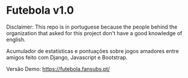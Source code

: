 # Futebola v1.0

Disclaimer: This repo is in portuguese because the people behind the organization that asked for this project don't have a good knowledge of english.

Acumulador de estatísticas e pontuações sobre jogos amadores entre amigos feito com Django, Javascript e Bootstrap. 

Versão Demo: https://futebola.fansubs.pt/
